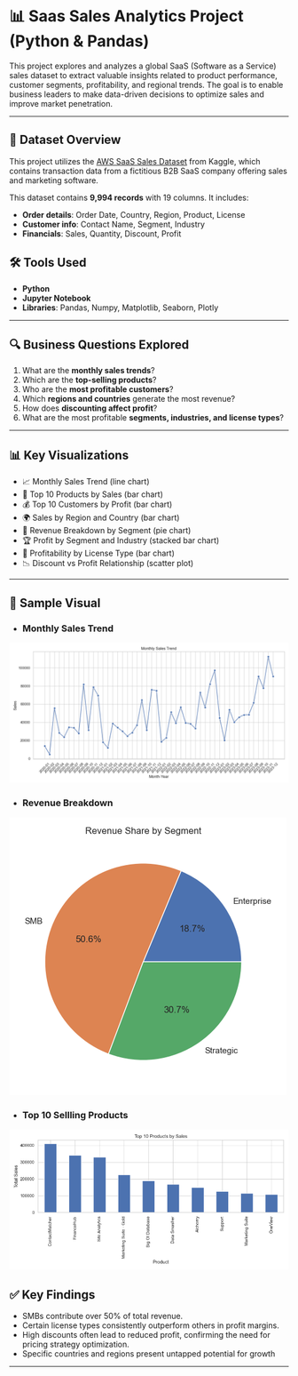 # 📊 Saas Sales Analytics Project (Python & Pandas)

This project explores and analyzes a global SaaS (Software as a Service) sales dataset to extract valuable insights related to product performance, customer segments, profitability, and regional trends. The goal is to enable business leaders to make data-driven decisions to optimize sales and improve market penetration.

---

## 📁 Dataset Overview

This project utilizes the [AWS SaaS Sales Dataset](https://www.kaggle.com/datasets/nnthanh101/aws-saas-sales) from Kaggle, which contains transaction data from a fictitious B2B SaaS company offering sales and marketing software.

This dataset contains **9,994 records** with 19 columns. It includes:

- **Order details**: Order Date, Country, Region, Product, License
- **Customer info**: Contact Name, Segment, Industry
- **Financials**: Sales, Quantity, Discount, Profit

## 🛠️ Tools Used

- **Python**
- **Jupyter Notebook**
- **Libraries**: Pandas, Numpy, Matplotlib, Seaborn, Plotly

---

## 🔍 Business Questions Explored

1. What are the **monthly sales trends**?
2. Which are the **top-selling products**?
3. Who are the **most profitable customers**?
4. Which **regions and countries** generate the most revenue?
5. How does **discounting affect profit**?
6. What are the most profitable **segments, industries, and license types**?

---

## 📊 Key Visualizations

- 📈 Monthly Sales Trend (line chart)
- 🥇 Top 10 Products by Sales (bar chart)
- 💰 Top 10 Customers by Profit (bar chart)
- 🌍 Sales by Region and Country (bar chart)
- 🎯 Revenue Breakdown by Segment (pie chart)
- 🏆 Profit by Segment and Industry (stacked bar chart)
- 🧾 Profitability by License Type (bar chart)
- 📉 Discount vs Profit Relationship (scatter plot)

---

## 📌 Sample Visual

- ### Monthly Sales Trend
![Monthly Sales Trend](https://github.com/Mahesh-011/Saas_sales_analysis/blob/main/Images/Monthly_sales_trend.png?raw=true)

- ### Revenue Breakdown
![Revenue Breakdown](https://github.com/Mahesh-011/Saas_sales_analysis/blob/main/Images/Revenue_breakdown.png?raw=true)

- ### Top 10 Sellling Products
![Top Selling Products](https://github.com/Mahesh-011/Saas_sales_analysis/blob/main/Images/Top_Selling_Products.png?raw=true)

## ✅ Key Findings

- SMBs contribute over 50% of total revenue.
- Certain license types consistently outperform others in profit margins.
- High discounts often lead to reduced profit, confirming the need for pricing strategy optimization.
- Specific countries and regions present untapped potential for growth

---

